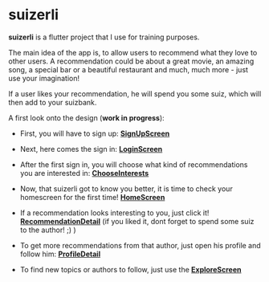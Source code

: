 # suizerli

**suizerli** is a flutter project that I use for training purposes.

The main idea of the app is, to allow users to recommend what they love to other users.
A recommendation could be about a great movie, an amazing song, a special bar or a beautiful
restaurant and much, much more - just use your imagination!



If a user likes your recommendation, he will spend you some suiz, which will then add to your suizbank.

A first look onto the design (**work in progress**):

- First, you will have to sign up: [**SignUpScreen**](https://github.com/heslegend/suizerli/blob/master/custom_assets/Register.png)

- Next, here comes the sign in: [**LoginScreen**](https://github.com/heslegend/suizerli/blob/master/custom_assets/Login.png)

- After the first sign in, you will choose what kind of recommendations you are interested in: [**ChooseInterests**](https://github.com/heslegend/suizerli/blob/master/custom_assets/Choose%20Interests.png) 

- Now, that suizerli got to know you better, it is time to check your homescreen for the first time! [**HomeScreen**](https://github.com/heslegend/suizerli/blob/master/custom_assets/Home.png)

- If a recommendation looks interesting to you, just click it! [**RecommendationDetail**](https://github.com/heslegend/suizerli/blob/master/custom_assets/Recommendation%20-%20Detail%20Yamaha.png)
(if you liked it, dont forget to spend some suiz to the author! ;) )

- To get more recommendations from that author, just open his profile and follow him: [**ProfileDetail**](https://github.com/heslegend/suizerli/blob/master/custom_assets/Profil_1.png)

- To find new topics or authors to follow, just use the [**ExploreScreen**](https://github.com/heslegend/suizerli/blob/master/custom_assets/Explore.png)
